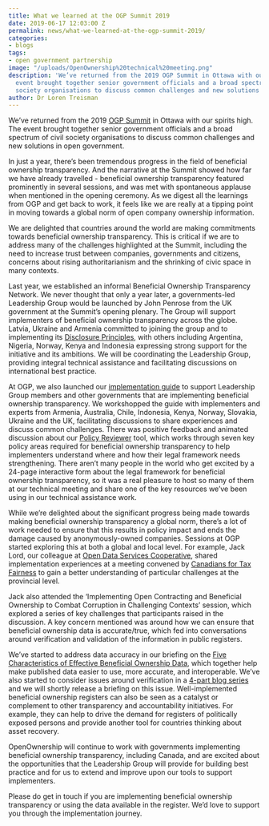 ```yaml
---
title: What we learned at the OGP Summit 2019
date: 2019-06-17 12:03:00 Z
permalink: news/what-we-learned-at-the-ogp-summit-2019/
categories:
- blogs
tags:
- open government partnership
image: "/uploads/OpenOwnership%20technical%20meeting.png"
description: 'We’ve returned from the 2019 OGP Summit in Ottawa with our spirits high.  The
  event brought together senior government officials and a broad spectrum of civil
  society organisations to discuss common challenges and new solutions in open government.  '
author: Dr Loren Treisman
---
```


We’ve returned from the 2019 [OGP Summit](https://www.opengovpartnership.org/events/ogp-global-summit-2019-ottawa-canada/) in Ottawa with our spirits high.  The event brought together senior government officials and a broad spectrum of civil society organisations to discuss common challenges and new solutions in open government.

In just a year, there’s been tremendous progress in the field of beneficial ownership transparency.  And the narrative at the Summit showed how far we have already travelled - beneficial ownership transparency featured prominently in several sessions, and was met with spontaneous applause when mentioned in the opening ceremony. As we digest all the learnings from OGP and get back to work, it feels like we are really at a tipping point in moving towards a global norm of open company ownership information.

We are delighted that countries around the world are making commitments towards beneficial ownership transparency.  This is critical if we are to address many of the challenges highlighted at the Summit, including the need to increase trust between companies, governments and citizens, concerns about rising authoritarianism and the shrinking of civic space in many contexts.

Last year, we established an informal Beneficial Ownership Transparency Network.  We never thought that only a year later, a governments-led Leadership Group would be launched by John Penrose from the UK government at the Summit’s opening plenary.  The Group will support implementers of beneficial ownership transparency across the globe.   Latvia, Ukraine and Armenia committed to joining the group and to implementing its [Disclosure Principles](https://www.openownership.org/uploads/oo-disclosure-principles.pdf), with others including Argentina, Nigeria, Norway, Kenya and Indonesia expressing strong support for the initiative and its ambitions. We will be coordinating the Leadership Group, providing integral technical assistance and facilitating discussions on international best practice.

At OGP, we also launched our [implementation guide](https://www.openownership.org/guide/) to support Leadership Group members and other governments that are implementing beneficial ownership transparency. We workshopped the guide with implementers and experts from Armenia, Australia, Chile, Indonesia, Kenya, Norway, Slovakia, Ukraine and the UK, facilitating discussions to share experiences and discuss common challenges. There was positive feedback and animated discussion about our [Policy Reviewer](https://www.openownership.org/uploads/oo-bo-policy-reviewer-interactive.pdf) tool, which works through seven key policy areas required for beneficial ownership transparency to help implementers understand where and how their legal framework needs strengthening. There aren’t many people in the world who get excited by a 24-page interactive form about the legal framework for beneficial ownership transparency, so it was a real pleasure to host so many of them at our technical meeting and share one of the key resources we’ve been using in our technical assistance work.

While we’re delighted about the significant progress being made towards making beneficial ownership transparency a global norm, there’s a lot of work needed to ensure that this results in policy impact and ends the damage caused by anonymously-owned companies.  Sessions at OGP started exploring this at both a global and local level.  For example, Jack Lord, our colleague at [Open Data Services Cooperative](http://www.opendataservices.coop/), shared implementation experiences at a meeting convened by [Canadians for Tax Fairness](https://www.taxfairness.ca/) to gain a better understanding of particular challenges at the provincial level.

Jack also attended the ‘Implementing Open Contracting and Beneficial Ownership to Combat Corruption in Challenging Contexts’ session, which explored a series of key challenges that participants raised in the discussion.  A key concern mentioned was around how we can ensure that beneficial ownership data is accurate/true, which fed into conversations around verification and validation of the information in public registers.

We’ve started to address data accuracy in our briefing on the [Five Characteristics of Effective Beneficial Ownership Data](https://www.openownership.org/uploads/oo-characteristics-effective-bo-data.pdf), which together help make published data easier to use, more accurate, and interoperable. We’ve also started to consider issues around verification in a [4-part blog series](https://www.openownership.org/news/what-we-really-mean-when-we-talk-about-verification-part-1-of-4/) and we will shortly release a briefing on this issue.  Well-implemented beneficial ownership registers can also be seen as a catalyst or complement to other transparency and accountability initiatives.  For example, they can help to drive the demand for registers of politically exposed persons and provide another tool for countries thinking about asset recovery.

OpenOwnership will continue to work with governments implementing beneficial ownership transparency, including Canada, and are excited about the opportunities that the Leadership Group will provide for building best practice and for us to extend and improve upon our tools to support implementers.

Please do get in touch if you are implementing beneficial ownership transparency or using the data available in the register.  We’d love to support you through the implementation journey.
